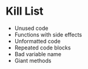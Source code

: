 Kill List
=========
* Unused code
* Functions with side effects
* Unformatted code
* Repeated code blocks
* Bad variable name
* Giant methods
